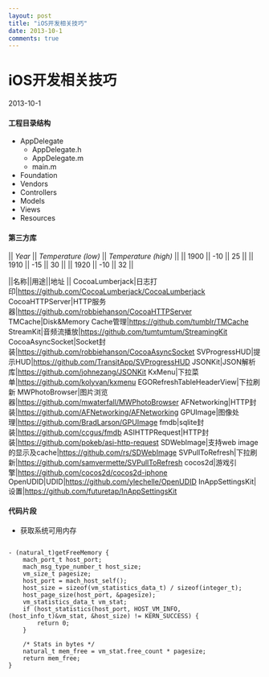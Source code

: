 ```yaml
---
layout: post
title: "iOS开发相关技巧"
date: 2013-10-1
comments: true
---
```

# iOS开发相关技巧
2013-10-1

#### 工程目录结构

* AppDelegate
	* AppDelegate.h
	* AppDelegate.m
	* main.m
* Foundation
* Vendors
* Controllers
* Models
* Views
* Resources

#### 第三方库

|| *Year* || *Temperature (low)* || *Temperature (high)* ||
|| 1900 || -10 || 25 ||
|| 1910 || -15 || 30 ||
|| 1920 || -10 || 32 ||


||名称||用途||地址
||
CocoaLumberjack|日志打印|https://github.com/CocoaLumberjack/CocoaLumberjack
CocoaHTTPServer|HTTP服务器|https://github.com/robbiehanson/CocoaHTTPServer
TMCache|Disk&Memory Cache管理|https://github.com/tumblr/TMCache
StreamKit|音频流播放|https://github.com/tumtumtum/StreamingKit
CocoaAsyncSocket|Socket封装|https://github.com/robbiehanson/CocoaAsyncSocket
SVProgressHUD|提示HUD|https://github.com/TransitApp/SVProgressHUD
JSONKit|JSON解析库|https://github.com/johnezang/JSONKit
KxMenu|下拉菜单|https://github.com/kolyvan/kxmenu
EGORefreshTableHeaderView|下拉刷新
MWPhotoBrowser|图片浏览器|https://github.com/mwaterfall/MWPhotoBrowser
AFNetworking|HTTP封装|https://github.com/AFNetworking/AFNetworking
GPUImage|图像处理|https://github.com/BradLarson/GPUImage
fmdb|sqlite封装|https://github.com/ccgus/fmdb
ASIHTTPRequest|HTTP封装|https://github.com/pokeb/asi-http-request
SDWebImage|支持web image的显示及cache|https://github.com/rs/SDWebImage
SVPullToRefresh|下拉刷新|https://github.com/samvermette/SVPullToRefresh
cocos2d|游戏引擎|https://github.com/cocos2d/cocos2d-iphone
OpenUDID|UDID|https://github.com/ylechelle/OpenUDID
InAppSettingsKit|设置|https://github.com/futuretap/InAppSettingsKit


#### 代码片段


* 获取系统可用内存
<pre><code>
- (natural_t)getFreeMemory {
    mach_port_t host_port;
    mach_msg_type_number_t host_size;
    vm_size_t pagesize;
    host_port = mach_host_self();
    host_size = sizeof(vm_statistics_data_t) / sizeof(integer_t);
    host_page_size(host_port, &pagesize);
    vm_statistics_data_t vm_stat;
    if (host_statistics(host_port, HOST_VM_INFO, (host_info_t)&vm_stat, &host_size) != KERN_SUCCESS) {
        return 0;
    }
    
    /* Stats in bytes */
    natural_t mem_free = vm_stat.free_count * pagesize;
    return mem_free;
}
</code></pre>